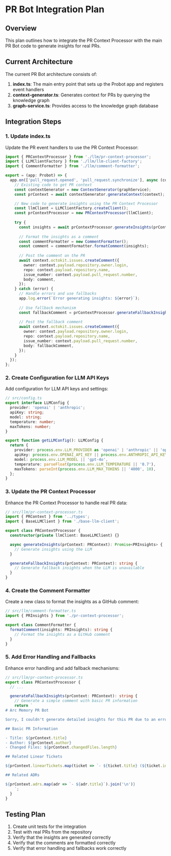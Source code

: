 # PR Bot Integration Plan

## Overview

This plan outlines how to integrate the PR Context Processor with the main PR Bot code to generate insights for real PRs.

## Current Architecture

The current PR Bot architecture consists of:

1. **index.ts**: The main entry point that sets up the Probot app and registers event handlers
2. **context-generator.ts**: Generates context for PRs by querying the knowledge graph
3. **graph-service.ts**: Provides access to the knowledge graph database

## Integration Steps

### 1. Update index.ts

Update the PR event handlers to use the PR Context Processor:

```typescript
import { PRContextProcessor } from './llm/pr-context-processor';
import { LLMClientFactory } from './llm/llm-client-factory';
import { CommentFormatter } from './llm/comment-formatter';

export = (app: Probot) => {
  app.on(['pull_request.opened', 'pull_request.synchronize'], async (context) => {
    // Existing code to get PR context
    const contextGenerator = new ContextGenerator(graphService);
    const prContext = await contextGenerator.generateContext(context);

    // New code to generate insights using the PR Context Processor
    const llmClient = LLMClientFactory.createClient();
    const prContextProcessor = new PRContextProcessor(llmClient);
    
    try {
      const insights = await prContextProcessor.generateInsights(prContext);
      
      // Format the insights as a comment
      const commentFormatter = new CommentFormatter();
      const comment = commentFormatter.formatComment(insights);
      
      // Post the comment on the PR
      await context.octokit.issues.createComment({
        owner: context.payload.repository.owner.login,
        repo: context.payload.repository.name,
        issue_number: context.payload.pull_request.number,
        body: comment,
      });
    } catch (error) {
      // Handle errors and use fallbacks
      app.log.error(`Error generating insights: ${error}`);
      
      // Use fallback mechanism
      const fallbackComment = prContextProcessor.generateFallbackInsights(prContext);
      
      // Post the fallback comment
      await context.octokit.issues.createComment({
        owner: context.payload.repository.owner.login,
        repo: context.payload.repository.name,
        issue_number: context.payload.pull_request.number,
        body: fallbackComment,
      });
    }
  });
};
```

### 2. Create Configuration for LLM API Keys

Add configuration for LLM API keys and settings:

```typescript
// src/config.ts
export interface LLMConfig {
  provider: 'openai' | 'anthropic';
  apiKey: string;
  model: string;
  temperature: number;
  maxTokens: number;
}

export function getLLMConfig(): LLMConfig {
  return {
    provider: process.env.LLM_PROVIDER as 'openai' | 'anthropic' || 'openai',
    apiKey: process.env.OPENAI_API_KEY || process.env.ANTHROPIC_API_KEY || '',
    model: process.env.LLM_MODEL || 'gpt-4o',
    temperature: parseFloat(process.env.LLM_TEMPERATURE || '0.7'),
    maxTokens: parseInt(process.env.LLM_MAX_TOKENS || '4000', 10),
  };
}
```

### 3. Update the PR Context Processor

Enhance the PR Context Processor to handle real PR data:

```typescript
// src/llm/pr-context-processor.ts
import { PRContext } from '../types';
import { BaseLLMClient } from './base-llm-client';

export class PRContextProcessor {
  constructor(private llmClient: BaseLLMClient) {}

  async generateInsights(prContext: PRContext): Promise<PRInsights> {
    // Generate insights using the LLM
  }

  generateFallbackInsights(prContext: PRContext): string {
    // Generate fallback insights when the LLM is unavailable
  }
}
```

### 4. Create the Comment Formatter

Create a new class to format the insights as a GitHub comment:

```typescript
// src/llm/comment-formatter.ts
import { PRInsights } from './pr-context-processor';

export class CommentFormatter {
  formatComment(insights: PRInsights): string {
    // Format the insights as a GitHub comment
  }
}
```

### 5. Add Error Handling and Fallbacks

Enhance error handling and add fallback mechanisms:

```typescript
// src/llm/pr-context-processor.ts
export class PRContextProcessor {
  // ...

  generateFallbackInsights(prContext: PRContext): string {
    // Generate a simple comment with basic PR information
    return `
# Arc Memory PR Bot

Sorry, I couldn't generate detailed insights for this PR due to an error.

## Basic PR Information

- Title: ${prContext.title}
- Author: ${prContext.author}
- Changed Files: ${prContext.changedFiles.length}

## Related Linear Tickets

${prContext.linearTickets.map(ticket => `- ${ticket.title} (${ticket.id})`).join('\n')}

## Related ADRs

${prContext.adrs.map(adr => `- ${adr.title}`).join('\n')}
    `;
  }
}
```

## Testing Plan

1. Create unit tests for the integration
2. Test with real PRs from the repository
3. Verify that the insights are generated correctly
4. Verify that the comments are formatted correctly
5. Verify that error handling and fallbacks work correctly
